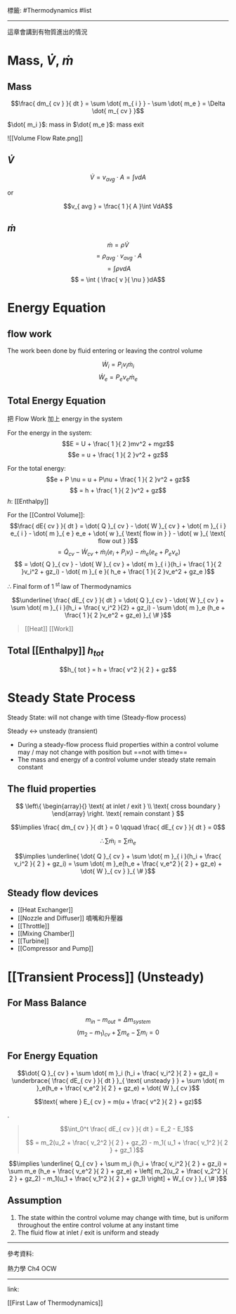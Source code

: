 標籤: #Thermodynamics #list 

---

這章會講到有物質進出的情況

# Mass, $\dot{ V }$, $\dot{ m }$

## Mass

$$\frac{ dm_{ cv } }{ dt } = \sum \dot{ m_{ i } } - \sum \dot{ m_e } = \Delta \dot{ m_{ cv } }$$

$\dot{ m_i }$: mass in
$\dot{ m_e }$: mass exit

![[Volume Flow Rate.png]]

## $\dot{ V }$

$$\dot{ V } = v_{ avg }\cdot A = \int vdA$$

or

$$v_{ avg } = \frac{ 1 }{ A }\int VdA$$

## $\dot{ m }$

$$\dot{ m } = \rho \dot{ V }$$
$$ = \rho_{ avg } \cdot v_{ avg } \cdot A$$
$$ = \int \rho v dA$$
$$ = \int ( \frac{ v }{ \nu } )dA$$

# Energy Equation

## flow work

The work been done by fluid entering or leaving the control volume

$$\dot{ W }_{ i } = P_{ i }\nu_{ i }\dot{ m }_{ i }$$
$$\dot{ W }_{ e } = P_{ e }\nu_{ e }\dot{ m }_{ e }$$

## Total Energy Equation

把 Flow Work 加上 energy in the system

For the energy in the system:
$$E = U + \frac{ 1 }{ 2 }mv^2 + mgz$$
$$e = u + \frac{ 1 }{ 2 }v^2 + gz$$

For the total energy:
$$e + P \nu = u + P\nu + \frac{ 1 }{ 2 }v^2 + gz$$
$$ = h + \frac{ 1 }{ 2 }v^2 + gz$$
$h$: [[Enthalpy]]

For the [[Control Volume]]:
$$\frac{ dE{ cv } }{ dt } = \dot{ Q }_{ cv } - \dot{ W }_{ cv } + \dot{ m }_{ i } e_{ i } - \dot{ m }_{ e } e_e + \dot{ w }_{ \text{ flow in } } - \dot{ w }_{ \text{ flow out } }$$
$$ = \dot{ Q }_{ cv } - \dot{ W }_{ cv } + \dot{ m }_{ i }(e_i + P_i \nu_i) - \dot{ m }_e (e_e + P_e \nu_e)$$
$$ = \dot{ Q }_{ cv } - \dot{ W }_{ cv } + \dot{ m }_{ i }(h_i + \frac{ 1 }{ 2 }v_i^2 + gz_i) - \dot{ m }_{ e }( h_e + \frac{ 1 }{ 2 }v_e^2 + gz_e )$$

$\therefore$ Final form of $1^{ \text{ st } }$ law of Thermodynamics

$$\underline{ \frac{ dE_{ cv } }{ dt } = \dot{ Q }_{ cv } - \dot{ W }_{ cv } + \sum \dot{ m }_{ i }(h_i + \frac{ v_i^2 }{2} + gz_i) - \sum \dot{ m }_e (h_e + \frac{ 1 }{ 2 }v_e^2 + gz_e) }_{ \# }$$

> [[Heat]]
> [[Work]]

## Total [[Enthalpy]] $h_{ tot }$

$$h_{ tot } = h + \frac{ v^2 }{ 2 } + gz$$

# Steady State Process

Steady State: will not change with time (Steady-flow process)

Steady <-> unsteady (transient)

- During a steady-flow process fluid properties within a control volume may / may not change with position but ==not with time==
- The mass and energy of a control volume under steady state remain constant

## The fluid properties

$$
\left\{
	\begin{array}{}
		\text{ at inlet / exit } \\
		\text{ cross boundary }
	\end{array}
\right.
\text{ remain constant }
$$

$$\implies \frac{ dm_{ cv } }{ dt } = 0 \qquad \frac{ dE_{ cv } }{ dt } = 0$$

$$\therefore \sum \dot{ m }_{ i } = \sum \dot{ m }_e$$

$$\implies \underline{ \dot{ Q }_{ cv } + \sum \dot{ m }_{ i }(h_i + \frac{ v_i^2 }{ 2 } + gz_i) = \sum \dot{ m }_e(h_e + \frac{ v_e^2 }{ 2 } + gz_e) + \dot{ W }_{ cv } }_{ \# }$$

## Steady flow devices

- [[Heat Exchanger]]
- [[Nozzle and Diffuser]] 噴嘴和升壓器
- [[Throttle]]
- [[Mixing Chamber]]
- [[Turbine]]
- [[Compressor and Pump]]

# [[Transient Process]] (Unsteady)

## For Mass Balance

$$m_{ in } - m_{ out } = \Delta m_{ system }$$
$$(m_2 - m_1)_{ cv } + \sum m_e - \sum m_i = 0$$

## For Energy Equation

$$\dot{ Q }_{ cv } + \sum \dot{ m }_i (h_i + \frac{ v_i^2 }{ 2 } + gz_i) = \underbrace{ \frac{ dE_{ cv } }{ dt } }_{ \text{ unsteady } } + \sum \dot{ m }_e(h_e + \frac{ v_e^2 }{ 2 } + gz_e) + \dot{ W }_{ cv }$$

$$\text{ where } E_{ cv } = m(u + \frac{ v^2 }{ 2 } + gz)$$

.

> $$\int_0^t \frac{ dE_{ cv } }{ dt } = E_2 - E_1$$
> 
> $$ = m_2(u_2 + \frac{ v_2^2 }{ 2 } + gz_2) - m_1( u_1 + \frac{ v_1^2 }{ 2 } + gz_1 )$$

$$\implies \underline{ Q_{ cv } + \sum m_i (h_i + \frac{ v_i^2 }{ 2 } + gz_i) = \sum m_e (h_e + \frac{ v_e^2 }{ 2 } + gz_e) + \left[ m_2(u_2 + \frac{ v_2^2 }{ 2 } + gz_2) - m_1(u_1 + \frac{ v_1^2 }{ 2 } + gz_1) \right] + W_{ cv } }_{ \# }$$

## Assumption

1. The state within the control volume may change with time, but is uniform throughout the entire control volume at any instant time
2. The fluid flow at inlet / exit is uniform and steady

---

參考資料:

熱力學 Ch4 OCW

---

link:

[[First Law of Thermodynamics]]
